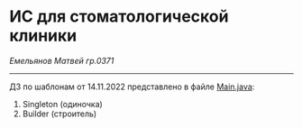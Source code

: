# ИС для стоматологической клиники
_Емельянов Матвей гр.0371_

---

ДЗ по шаблонам от 14.11.2022 представлено в файле [Main.java](./src/Main.java):
1. Singleton (одиночка)
2. Builder (строитель)